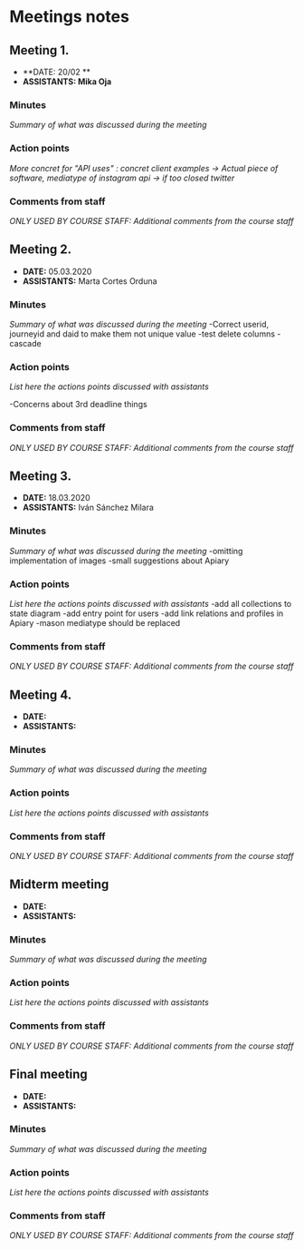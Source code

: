 # Meetings notes

## Meeting 1.
* **DATE: 20/02 **
* **ASSISTANTS: Mika Oja**

### Minutes
*Summary of what was discussed during the meeting*

### Action points
*More concret for "API uses" : concret client examples -> Actual piece of software, mediatype of instagram api -> if too closed twitter*


### Comments from staff
*ONLY USED BY COURSE STAFF: Additional comments from the course staff*

## Meeting 2.
* **DATE:** 05.03.2020
* **ASSISTANTS:** Marta Cortes Orduna

### Minutes
*Summary of what was discussed during the meeting*
-Correct userid, journeyid and daid to make them not unique value
-test delete columns
-cascade
### Action points
*List here the actions points discussed with assistants*

-Concerns about 3rd deadline things

### Comments from staff
*ONLY USED BY COURSE STAFF: Additional comments from the course staff*

## Meeting 3.
* **DATE:** 18.03.2020
* **ASSISTANTS:** Iván Sánchez Milara

### Minutes 
*Summary of what was discussed during the meeting*
-omitting implementation of images
-small suggestions about Apiary

### Action points
*List here the actions points discussed with assistants*
-add all collections to state diagram
-add entry point for users
-add link relations and profiles in Apiary
-mason mediatype should be replaced 

### Comments from staff
*ONLY USED BY COURSE STAFF: Additional comments from the course staff*

## Meeting 4.
* **DATE:**
* **ASSISTANTS:**

### Minutes
*Summary of what was discussed during the meeting*

### Action points
*List here the actions points discussed with assistants*


### Comments from staff
*ONLY USED BY COURSE STAFF: Additional comments from the course staff*

## Midterm meeting
* **DATE:**
* **ASSISTANTS:**

### Minutes
*Summary of what was discussed during the meeting*

### Action points
*List here the actions points discussed with assistants*


### Comments from staff
*ONLY USED BY COURSE STAFF: Additional comments from the course staff*

## Final meeting
* **DATE:**
* **ASSISTANTS:**

### Minutes
*Summary of what was discussed during the meeting*

### Action points
*List here the actions points discussed with assistants*


### Comments from staff
*ONLY USED BY COURSE STAFF: Additional comments from the course staff*

